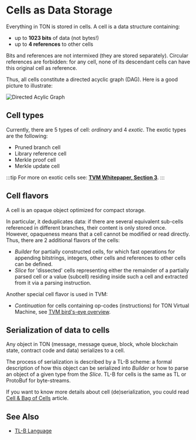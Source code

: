 # Cells as Data Storage

Everything in TON is stored in cells. A cell is a data structure containing:

* up to **1023 bits**  of data (not bytes!)
* up to **4 references** to other cells

Bits and references are not intermixed (they are stored separately). Circular references are forbidden: for any cell, none of its descendant cells can have this original cell as reference.

Thus, all cells constitute a directed acyclic graph (DAG). Here is a good picture to illustrate:

![Directed Acylic Graph](/img/docs/dag.png)

## Cell types

Currently, there are 5 types of cell: *ordinary* and 4 *exotic*.
The exotic types are the following:

* Pruned branch cell
* Library reference cell
* Merkle proof cell
* Merkle update cell

:::tip
For more on exotic cells see: [**TVM Whitepaper, Section 3**](https://ton.org/tvm.pdf).
:::

## Cell flavors

A cell is an opaque object optimized for compact storage.

In particular, it deduplicates data: if there are several  equivalent sub-cells referenced in different branches, their content is only stored once. However, opaqueness means that a cell cannot be modified or read directly. Thus, there are 2 additional flavors of the cells:

* *Builder* for partially constructed cells, for which fast operations for appending bitstrings, integers, other cells and references to other cells can be defined.
* *Slice* for 'dissected' cells representing either the remainder of a partially parsed cell or a value (subcell) residing inside such a cell and extracted from it via a parsing instruction.

Another special cell flavor is used in TVM:

* *Continuation*  for cells containing op-codes (instructions) for TON Virtual Machine, see [TVM bird's-eye overview](/learn/tvm-instructions/tvm-overview).

## Serialization of data to cells

Any object in TON (message, message queue, block, whole blockchain state, contract code and data) serializes to a cell.

The process of serialization is described by a TL-B scheme: a formal description of how this object can be serialized into *Builder* or how to parse an object of a given type from the *Slice*.
TL-B for cells is the same as TL or ProtoBuf for byte-streams.

If you want to know more details about cell (de)serialization, you could read [Cell & Bag of Cells](/develop/data-formats/cell-boc) article.

## See Also

* [TL-B Language](/develop/data-formats/tl-b-language)
